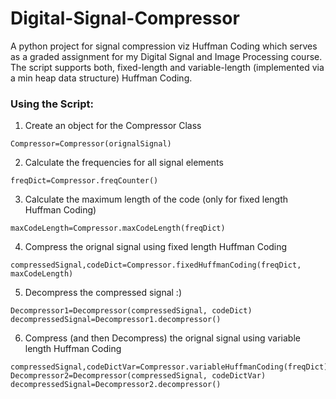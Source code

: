 # Digital-Signal-Compressor
A python project for signal compression viz Huffman Coding which serves as a graded assignment for my Digital Signal and Image Processing course. The script supports both, fixed-length and variable-length (implemented via a min heap data structure) Huffman Coding. 

### Using the Script:
1) Create an object for the Compressor Class
``` 
Compressor=Compressor(orignalSignal) 
```
2) Calculate the frequencies for all signal elements  
```
freqDict=Compressor.freqCounter()
```
3) Calculate the maximum length of the code (only for fixed length Huffman Coding)
```
maxCodeLength=Compressor.maxCodeLength(freqDict)
```
4) Compress the orignal signal using fixed length Huffman Coding
```
compressedSignal,codeDict=Compressor.fixedHuffmanCoding(freqDict, maxCodeLength)
```
5) Decompress the compressed signal :)
```
Decompressor1=Decompressor(compressedSignal, codeDict)
decompressedSignal=Decompressor1.decompressor()
```
6) Compress (and then Decompress) the orignal signal using variable length Huffman Coding
```
compressedSignal,codeDictVar=Compressor.variableHuffmanCoding(freqDict)
Decompressor2=Decompressor(compressedSignal, codeDictVar)
decompressedSignal=Decompressor2.decompressor()
```
